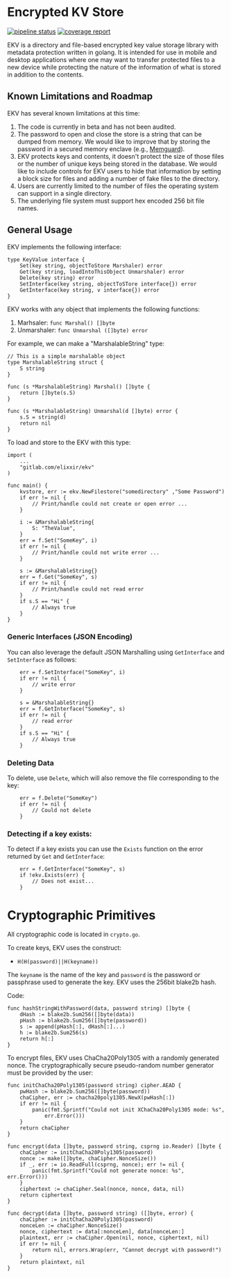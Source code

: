 # Encrypted KV Store

[![pipeline status](https://gitlab.com/elixxir/ekv/badges/master/pipeline.svg)](https://gitlab.com/elixxir/ekv/commits/master)
[![coverage report](https://gitlab.com/elixxir/ekv/badges/master/coverage.svg)](https://gitlab.com/elixxir/ekv/commits/master)


EKV is a directory and file-based encrypted key value storage library
with metadata protection written in golang. It is intended for use in
mobile and desktop applications where one may want to transfer
protected files to a new device while protecting the nature of the
information of what is stored in addition to the contents.

## Known Limitations and Roadmap

EKV has several known limitations at this time:

1. The code is currently in beta and has not been audited.
2. The password to open and close the store is a string that can be
dumped from memory. We would like to improve that by storing the
password in a secured memory enclave (e.g.,
[Memguard](https://github.com/awnumar/memguard)).
3. EKV protects keys and contents, it doesn't protect the size of
those files or the number of unique keys being stored in the
database. We would like to include controls for EKV users to hide that
information by setting a block size for files and adding a number of
fake files to the directory.
4. Users are currently limited to the number of files the operating
system can support in a single directory.
5. The underlying file system must support hex encoded 256 bit file
names.

## General Usage

EKV implements the following interface:


```
type KeyValue interface {
	Set(key string, objectToStore Marshaler) error
	Get(key string, loadIntoThisObject Unmarshaler) error
	Delete(key string) error
	SetInterface(key string, objectToSTore interface{}) error
	GetInterface(key string, v interface{}) error
}
```

EKV works with any object that implements the following functions:

1. Marhsaler: `func Marshal() []byte`
2. Unmarshaler: `func Unmarshal ([]byte) error`

For example, we can make a "MarshalableString" type:

```
// This is a simple marshalable object
type MarshalableString struct {
	S string
}

func (s *MarshalableString) Marshal() []byte {
	return []byte(s.S)
}

func (s *MarshalableString) Unmarshal(d []byte) error {
	s.S = string(d)
	return nil
}
```

To load and store to the EKV with this type:

```
import (
	...
	"gitlab.com/elixxir/ekv"
)

func main() {
	kvstore, err := ekv.NewFilestore("somedirectory" ,"Some Password")
	if err != nil {
		// Print/handle could not create or open error ...
	}

	i := &MarshalableString{
		S: "TheValue",
	}
	err = f.Set("SomeKey", i)
	if err != nil {
		// Print/handle could not write error ...
	}

	s := &MarshalableString{}
	err = f.Get("SomeKey", s)
	if err != nil {
		// Print/handle could not read error
	}
	if s.S == "Hi" {
		// Always true
	}
}
```

### Generic Interfaces (JSON Encoding)

You can also leverage the default JSON Marshalling using
`GetInterface` and `SetInterface` as follows:

```
	err = f.SetInterface("SomeKey", i)
	if err != nil {
		// write error
	}

	s = &MarshalableString{}
	err = f.GetInterface("SomeKey", s)
	if err != nil {
		// read error
	}
	if s.S == "Hi" {
		// Always true
	}
```

### Deleting Data

To delete, use `Delete`, which will also remove the file corresponding
to the key:

```
	err = f.Delete("SomeKey")
	if err != nil {
		// Could not delete
	}
```

### Detecting if a key exists:

To detect if a key exists you can use the `Exists` function on the
error returned by `Get` and `GetInterface`:

```
	err = f.GetInterface("SomeKey", s)
	if !ekv.Exists(err) {
		// Does not exist...
	}
```

# Cryptographic Primitives

All cryptographic code is located in `crypto.go`.

To create keys, EKV uses the construct:

* `H(H(password)||H(keyname))`

The `keyname` is the name of the key and `password` is the password or
passphrase used to generate the key. EKV uses the 256bit blake2b hash.

Code:


```
func hashStringWithPassword(data, password string) []byte {
	dHash := blake2b.Sum256([]byte(data))
	pHash := blake2b.Sum256([]byte(password))
	s := append(pHash[:], dHash[:]...)
	h := blake2b.Sum256(s)
	return h[:]
}
```


To encrypt files, EKV uses ChaCha20Poly1305 with a randomly generated
nonce. The cryptographically secure pseudo-random number generator
must be provided by the user:


```
func initChaCha20Poly1305(password string) cipher.AEAD {
	pwHash := blake2b.Sum256([]byte(password))
	chaCipher, err := chacha20poly1305.NewX(pwHash[:])
	if err != nil {
		panic(fmt.Sprintf("Could not init XChaCha20Poly1305 mode: %s",
			err.Error()))
	}
	return chaCipher
}

func encrypt(data []byte, password string, csprng io.Reader) []byte {
	chaCipher := initChaCha20Poly1305(password)
	nonce := make([]byte, chaCipher.NonceSize())
	if _, err := io.ReadFull(csprng, nonce); err != nil {
		panic(fmt.Sprintf("Could not generate nonce: %s", err.Error()))
	}
	ciphertext := chaCipher.Seal(nonce, nonce, data, nil)
	return ciphertext
}

func decrypt(data []byte, password string) ([]byte, error) {
	chaCipher := initChaCha20Poly1305(password)
	nonceLen := chaCipher.NonceSize()
	nonce, ciphertext := data[:nonceLen], data[nonceLen:]
	plaintext, err := chaCipher.Open(nil, nonce, ciphertext, nil)
	if err != nil {
		return nil, errors.Wrap(err, "Cannot decrypt with password!")
	}
	return plaintext, nil
}
```
